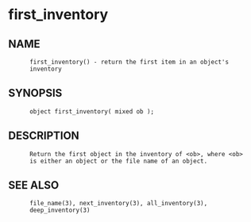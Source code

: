 # first_inventory
## NAME
          first_inventory() - return the first item in an object's
          inventory

## SYNOPSIS
          object first_inventory( mixed ob );

## DESCRIPTION
          Return the first object in the inventory of <ob>, where <ob>
          is either an object or the file name of an object.

## SEE ALSO
          file_name(3), next_inventory(3), all_inventory(3),
          deep_inventory(3)
